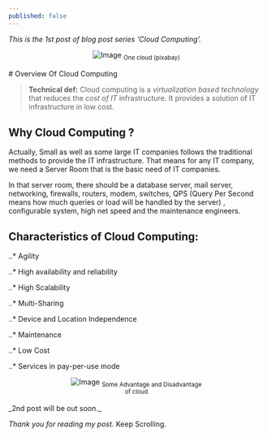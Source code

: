```yaml
---
published: false
---
```

_This is the 1st post of blog post series ‘Cloud Computing’._
<br>
<center>
<img src="{{site.baseurl}}/assets/images/cloud.jpg" alt="Image">
<sub>One cloud (pixabay)</sub>
</center>
<br>
# Overview Of Cloud Computing

> **Technical def:** Cloud computing is a _virtualization based technology_ that reduces the _cost of IT_ infrastructure. It provides a solution of IT infrastructure in low cost.

## Why Cloud Computing ?

Actually, Small as well as some large IT companies follows the traditional methods to provide the IT infrastructure. That means for any IT company, we need a Server Room that is the basic need of IT companies.

In that server room, there should be a database server, mail server, networking, firewalls, routers, modem, switches, QPS (Query Per Second means how much queries or load will be handled by the server) , configurable system, high net speed and the maintenance engineers.

## Characteristics of Cloud Computing:

..* Agility

..* High availability and reliability

..* High Scalability

..* Multi-Sharing

..* Device and Location Independence

..* Maintenance

..* Low Cost

..* Services in pay-per-use mode

<center>
<img src="{{site.baseurl}}/assets/images/difference.jpg" alt="Image">
<sub>Some Advantage and Disadvantage
  <br> of cloud</sub>
</center>
<br>
_2nd post will be out soon._

_Thank you for reading my post._ Keep Scrolling.
